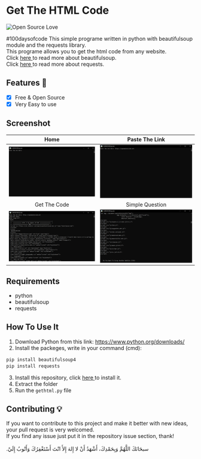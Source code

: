 # Get The HTML Code

![Open Source Love](https://badges.frapsoft.com/os/v1/open-source.svg?v=102)

#100daysofcode This simple programe written in python with beautifulsoup module and the requests library.<br>
This programe allows you to get the html code from any website.<br>
Click <a href="https://www.crummy.com/software/BeautifulSoup/bs4/doc/"> here </a> to read more about beautifulsoup.<br>
Click <a href="https://requests.readthedocs.io/en/master/"> here </a> to read more about requests.

## Features :dart:
* [x] Free & Open Source
* [x] Very Easy to use

## Screenshot
Home   |  Paste The Link
:---------------------: | :-----------------:
![screenshoot](screenshots/gh1.png) | ![screenshoot](screenshots/gh2.png)
Get The Code   |  Simple Question
![screenshoot](screenshots/gh3.png) | ![screenshoot](screenshots/gh4.png)

## Requirements
* python
* beautifulsoup
* requests

## How To Use It
1. Download Python from this link: https://www.python.org/downloads/
2. Install the packeges, write in your command (cmd):
```bash
pip install beautifulsoup4
pip install requests
```
3. Install this repository, click <a href="https://github.com/mohamedyanis/covid19-tracker2/archive/master.zip"> here </a> to install it.
4. Extract the folder
5. Run the ```gethtml.py``` file

## Contributing 💡
If you want to contribute to this project and make it better with new ideas, your pull request is very welcomed.<br>
If you find any issue just put it in the repository issue section, thank!<br><br>
.سبحَانَكَ اللَّهُمَّ وَبِحَمْدِكَ، أَشْهَدُ أَنْ لا إِلهَ إِلأَ انْتَ أَسْتَغْفِرُكَ وَأَتْوبُ إِلَيْ
